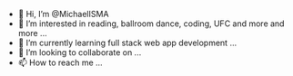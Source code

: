 - 👋 Hi, I’m @MichaelISMA
- 👀 I’m interested in reading, ballroom dance, coding, UFC and more and more ...
- 🌱 I’m currently learning full stack web app development ...
- 💞️ I’m looking to collaborate on ...
- 📫 How to reach me ...

<!---
MichaelISMA/MichaelISMA is a ✨ special ✨ repository because its `README.md` (this file) appears on your GitHub profile.
You can click the Preview link to take a look at your changes.
--->
